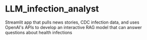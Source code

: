 # LLM_infection_analyst
Streamlit app that pulls news stories, CDC infection data, and uses OpenAI's APIs to develop an interactive RAG model that can answer questions about health infections
